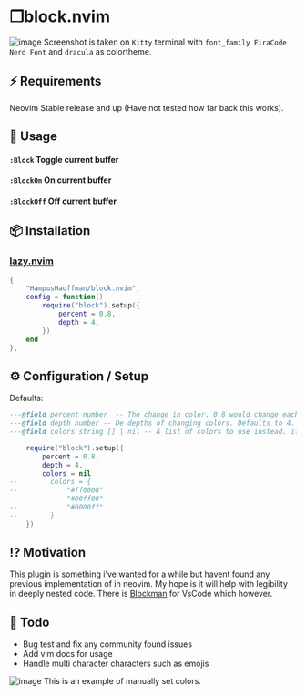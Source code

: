 # ❐block.nvim 
![image](https://user-images.githubusercontent.com/3845743/245099616-f6259c1d-3901-4860-8b4a-21e63f2f00db.png)
Screenshot is taken on `Kitty` terminal with `font_family FiraCode Nerd Font` and `dracula` as colortheme.
## ⚡️ Requirements
Neovim Stable release and up (Have not tested how far back this works).
## 🚀 Usage
#### `:Block` Toggle current buffer
#### `:BlockOn` On current buffer
#### `:BlockOff` Off current buffer

## 📦 Installation
### [lazy.nvim](https://github.com/folke/lazy.nvim)
```lua
{
    "HampusHauffman/block.nvim",
    config = function()
        require("block").setup({
            percent = 0.8,
            depth = 4,
        })
    end
},
```
## ⚙️ Configuration / Setup
Defaults: 
```lua
---@field percent number  -- The change in color. 0.8 would change each box to be 20% darker than the last and 1.2 would be 20% brighter
---@field depth number -- De depths of changing colors. Defaults to 4. After this the colors reset. Note that the first color is taken from your "Normal" highlight so a 4 is 3 new colors
---@field colors string [] | nil -- A list of colors to use instead. if this is not nil depth and percent are not used

    require("block").setup({
        percent = 0.8,
        depth = 4,
        colors = nil
--        colors = {
--            "#ff0000"
--            "#00ff00"
--            "#0000ff"
--        }
    })
```

## ⁉️ Motivation
This plugin is something i've wanted for a while but havent found any previous implementation of in neovim. 
My hope is it will help with legibility in deeply nested code.
There is [Blockman](https://marketplace.visualstudio.com/items?itemName=leodevbro.blockman) for VsCode which however.

## 📝 Todo
* Bug test and fix any community found issues
* Add vim docs for usage
* Handle multi character characters such as emojis

![image](https://user-images.githubusercontent.com/3845743/245100148-f392affa-4d5b-4c46-8bcb-56d9356a53e8.png)
This is an example of manually set colors.
